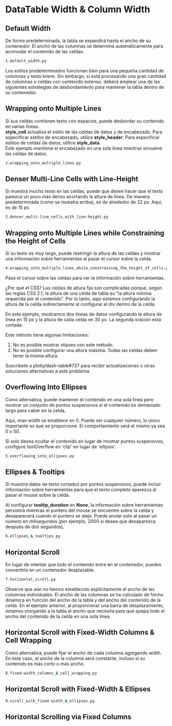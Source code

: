 # DataTable Width & Column Width

## Default Width

De forma predeterminada, la tabla se expandirá hasta el ancho de su contenedor. El ancho de las columnas se determina automáticamente para acomodar el contenido de las celdas.

```bash
1.default_width.py
```

Los estilos predeterminados funcionan bien para una pequeña cantidad de columnas y texto breve. Sin embargo, si está procesando una gran cantidad de columnas o celdas con contenido extenso, deberá emplear una de las siguientes estrategias de desbordamiento para mantener la tabla dentro de su contenedor.

## Wrapping onto Multiple Lines

Si sus celdas contienen texto con espacios, puede desbordar su contenido en varias líneas. <br>
**style_cell** actualiza el estilo de las celdas de datos y de encabezado. Para especificar estilos de encabezado, utilice **style_header**. Para especificar estilos de celdas de datos, utilice **style_data**. <br>
Este ejemplo mantiene el encabezado en una sola línea mientras envuelve las celdas de datos.

```bash
2.wrapping_onto_multiple_lines.py
```

## Denser Multi-Line Cells with Line-Height

Si muestra mucho texto en las celdas, puede que desee hacer que el texto parezca un poco más denso acortando la altura de línea. De manera predeterminada (como se muestra arriba), es de alrededor de 22 px. Aquí, es de 15 px.

```bash
3.denser_multi-line_cells_with_line-height.py
```

## Wrapping onto Multiple Lines while Constraining the Height of Cells

Si su texto es muy largo, puede restringir la altura de las celdas y mostrar una información sobre herramientas al pasar el cursor sobre la celda.

```bash
4.wrapping_onto_multiple_lines_while_constraining_the_height_of_cells.py
```

Pase el cursor sobre las celdas para ver la información sobre herramientas.

¿Por qué el CSS? Las celdas de altura fija son complicadas porque, según las reglas CSS 2.1, la altura de una celda de tabla es "la altura mínima requerida por el contenido". Por lo tanto, aquí estamos configurando la altura de la celda indirectamente al configurar el div dentro de la celda.

En este ejemplo, mostramos dos líneas de datos configurando la altura de línea en 15 px y la altura de cada celda en 30 px. La segunda oración está cortada.

Este método tiene algunas limitaciones:

1. No es posible mostrar elipses con este método.
2. No es posible configurar una altura máxima. Todas las celdas deben tener la misma altura.

Suscríbete a plotly/dash-table#737 para recibir actualizaciones u otras soluciones alternativas a este problema.

## Overflowing Into Ellipses

Como alternativa, puede mantener el contenido en una sola línea pero mostrar un conjunto de puntos suspensivos si el contenido es demasiado largo para caber en la celda.

Aquí, max-width se establece en 0. Puede ser cualquier número, lo único importante es que se proporcione. El comportamiento será el mismo ya sea 0 o 50.

Si solo desea ocultar el contenido en lugar de mostrar puntos suspensivos, configure textOverflow en 'clip' en lugar de 'ellipsis'.

```bash
5.overflowing_into_ellipses.py
```

## Ellipses & Tooltips

Si muestra datos de texto cortados por puntos suspensivos, puede incluir información sobre herramientas para que el texto completo aparezca al pasar el mouse sobre la celda.

Al configurar **tooltip_duration** en **None**, la información sobre herramientas persistirá mientras el puntero del mouse se encuentre sobre la celda y desaparecerá cuando el puntero se aleje. Puede anular esto al pasar un número en milisegundos (por ejemplo, 2000 si desea que desaparezca después de dos segundos).

```bash
6.ellipses_&_tooltips.py
```

## Horizontal Scroll

En lugar de intentar que todo el contenido entre en el contenedor, puedes convertirlo en un contenedor desplazable.

```bash
7.horizontal_scroll.py
```

Observe que aún no hemos establecido explícitamente el ancho de las columnas individuales. El ancho de las columnas se ha calculado de forma dinámica en función del ancho de la tabla y del ancho del contenido de la celda. En el ejemplo anterior, al proporcionar una barra de desplazamiento, estamos otorgando a la tabla el ancho que necesita para que quepa todo el ancho del contenido de la celda en una sola línea.

## Horizontal Scroll with Fixed-Width Columns & Cell Wrapping

Como alternativa, puede fijar el ancho de cada columna agregando width. En este caso, el ancho de la columna será constante, incluso si su contenido es más corto o más ancho.

```bash
8.fixed-width_columns_&_cell_wrapping.py
```

## Horizontal Scroll with Fixed-Width & Ellipses

```bash
9.scroll_with_fixed-width_&_ellipses.py
```

## Horizontal Scrolling via Fixed Columns